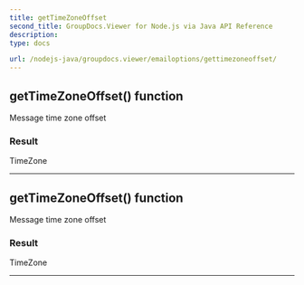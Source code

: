 ```yaml
---
title: getTimeZoneOffset
second_title: GroupDocs.Viewer for Node.js via Java API Reference
description: 
type: docs

url: /nodejs-java/groupdocs.viewer/emailoptions/gettimezoneoffset/
---
```


## getTimeZoneOffset()  function
Message time zone offset

### Result
TimeZone


---


## getTimeZoneOffset()  function
Message time zone offset

### Result
TimeZone


---


